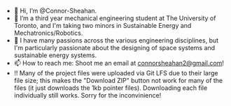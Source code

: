 - 👋 Hi, I’m @Connor-Sheahan.
- 👀 I’m a third year mechanical engineering student at The University of Toronto, and I'm taking two minors in Sustainable Energy and Mechatronics/Robotics.
- 💞️ I have many passions across the various engineering disciplines, but I'm particularly passionate about the designing of space systems and sustainable energy systems.
- 📫 How to reach me: Shoot me an email at connorsheahan2@gmail.com!
- !! Many of the project files were uploaded via Git LFS due to their large file size; this makes the "Download ZIP" button not work for many of the files (it just downloads the 1kb pointer files). Downloading each file individually still works. Sorry for the inconvinience!

<!---
Connor-Sheahan/Connor-Sheahan is a ✨ special ✨ repository because its `README.md` (this file) appears on your GitHub profile.
You can click the Preview link to take a look at your changes.
--->
